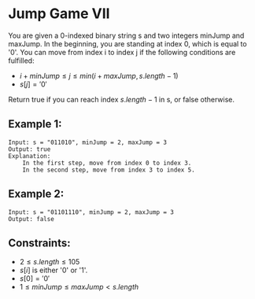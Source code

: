 # Jump Game VII

You are given a 0-indexed binary string s and two integers minJump and  
maxJump. In the beginning, you are standing at index 0, which is equal to  
'0'. You can move from index i to index j if the following conditions are  
fulfilled:

* $i + minJump \le j \le min(i + maxJump, s.length - 1)$
* $s[j] = '0'$

Return true if you can reach index $s.length - 1$ in s, or false otherwise.

 

## Example 1:

    Input: s = "011010", minJump = 2, maxJump = 3
    Output: true
    Explanation:
        In the first step, move from index 0 to index 3. 
        In the second step, move from index 3 to index 5.

## Example 2:

    Input: s = "01101110", minJump = 2, maxJump = 3
    Output: false

 

## Constraints:

* $2 \le s.length \le 105$
* $s[i]$ is either '0' or '1'.
* $s[0] = '0'$
* $1 \le minJump \le maxJump < s.length$

